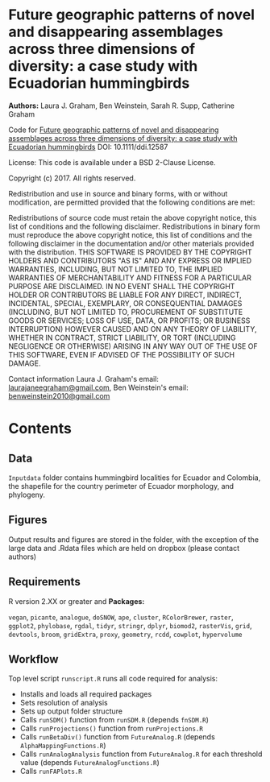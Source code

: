 Future geographic patterns of novel and disappearing assemblages across three dimensions of diversity: a case study with Ecuadorian hummingbirds
============

__Authors:__ Laura J. Graham, Ben Weinstein, Sarah R. Supp, Catherine Graham

Code for [Future geographic patterns of novel and disappearing assemblages across three dimensions of diversity: a case study with Ecuadorian hummingbirds](http://onlinelibrary.wiley.com/doi/10.1111/ddi.12587/full) DOI: 10.1111/ddi.12587

License: This code is available under a BSD 2-Clause License.

Copyright (c) 2017. All rights reserved.

Redistribution and use in source and binary forms, with or without modification, are permitted provided that the 
following conditions are met:

Redistributions of source code must retain the above copyright notice, this list of conditions and the following disclaimer. 
Redistributions in binary form must reproduce the above copyright notice, this list of conditions and the following disclaimer 
in the documentation and/or other materials provided with the distribution. 
THIS SOFTWARE IS PROVIDED BY THE COPYRIGHT HOLDERS AND CONTRIBUTORS "AS IS" AND ANY EXPRESS OR IMPLIED WARRANTIES, 
INCLUDING, BUT NOT LIMITED TO, THE IMPLIED WARRANTIES OF MERCHANTABILITY AND FITNESS FOR A PARTICULAR PURPOSE ARE DISCLAIMED. 
IN NO EVENT SHALL THE COPYRIGHT HOLDER OR CONTRIBUTORS BE LIABLE FOR ANY DIRECT, INDIRECT, INCIDENTAL, SPECIAL, 
EXEMPLARY, OR CONSEQUENTIAL DAMAGES (INCLUDING, BUT NOT LIMITED TO, PROCUREMENT OF SUBSTITUTE GOODS OR SERVICES; 
LOSS OF USE, DATA, OR PROFITS; OR BUSINESS INTERRUPTION) HOWEVER CAUSED AND ON ANY THEORY OF LIABILITY, WHETHER IN CONTRACT, 
STRICT LIABILITY, OR TORT (INCLUDING NEGLIGENCE OR OTHERWISE) ARISING IN ANY WAY OUT OF THE USE OF THIS SOFTWARE, 
EVEN IF ADVISED OF THE POSSIBILITY OF SUCH DAMAGE.

Contact information Laura J. Graham's email: laurajaneegraham@gmail.com, Ben Weinstein's email: benweinstein2010@gmail.com

Contents
=================================

Data
--------------
`Inputdata` folder contains hummingbird localities for Ecuador and Colombia, the shapefile for the country perimeter of Ecuador
morphology, and phylogeny. 

Figures
--------------
Output results and figures are stored in the folder, with the exception of the large data and .Rdata files which are 
held on dropbox (please contact authors)

Requirements
---------------
R version 2.XX or greater and 
__Packages:__

`vegan`, `picante`, `analogue`, `doSNOW`, `ape`, `cluster`, `RColorBrewer`, `raster`, `ggplot2`, `phylobase`, `rgdal`, `tidyr`, `stringr`, `dplyr`, `biomod2`, `rasterVis`, `grid`, `devtools`, `broom`, `gridExtra`, `proxy`, `geometry`, `rcdd`, `cowplot`, `hypervolume`

## Workflow
Top level script `runscript.R` runs all code required for analysis:

- Installs and loads all required packages
- Sets resolution of analysis
- Sets up output folder structure
- Calls `runSDM()` function from `runSDM.R` (depends `fnSDM.R`)
- Calls `runProjections()` function from `runProjections.R`
- Calls `runBetaDiv()` function from `FutureAnalog.R` (depends `AlphaMappingFunctions.R`)
- Calls `runAnalogAnalysis` function from `FutureAnalog.R` for each threshold value (depends `FutureAnalogFunctions.R`)
- Calls `runFAPlots.R`
